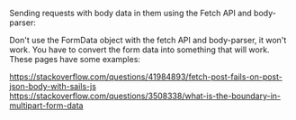 Sending requests with body data in them using the Fetch API and
body-parser:

Don't use the FormData object with the fetch API and body-parser, it
won't work. You have to convert the form data into something that will
work. These pages have some examples:

<https://stackoverflow.com/questions/41984893/fetch-post-fails-on-post-json-body-with-sails-js>
<https://stackoverflow.com/questions/3508338/what-is-the-boundary-in-multipart-form-data>

